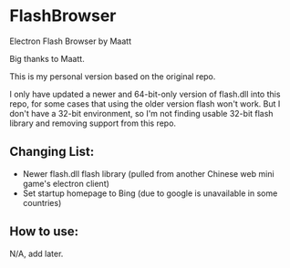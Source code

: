 # FlashBrowser
Electron Flash Browser by Maatt

Big thanks to Maatt. 

This is my personal version based on the original repo.

I only have updated a newer and 64-bit-only version of flash.dll into this repo, for some cases that using the older version flash won't work. But I don't have a 32-bit environment, so I'm not finding usable 32-bit flash library and removing support from this repo.

## Changing List:

- Newer flash.dll flash library (pulled from another Chinese web mini game's electron client)
- Set startup homepage to Bing (due to google is unavailable in some countries)

## How to use:

N/A, add later.
